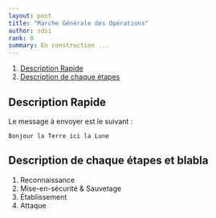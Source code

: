 ```yaml
---
layout: post
title: "Marche Générale des Opérations"
author: sdsi
rank: 0
summary: En construction ...
---
```


1. [Description Rapide](#description-rapide)
2. [Description de chaque étapes](#description-de-chaque-étapes-et-blabla)

## Description Rapide

Le message à envoyer est le suivant : 

```
Bonjour la Terre ici la Lune
```

## Description de chaque étapes et blabla

1. Reconnaissance
2. Mise-en-sécurité & Sauvetage
3. Établissement
4. Attaque